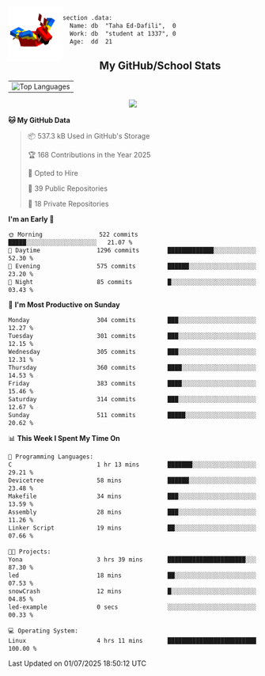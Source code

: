 <img src="parrot_fly_flipped.gif" align="left" height="110">


```assembly
section .data:
  Name: db  "Taha Ed-Dafili",  0
  Work: db  "student at 1337", 0
  Age:  dd  21
```


<div align="center">
  <h2>My GitHub/School Stats</h2>
</div>
<table align="center">
  <tr>
    <td align="center"><img width="450" src="https://github-readme-stats.vercel.app/api/top-langs/?username=0rayn&layout=compact&theme=github_dark&hide=html,makefile,css&exclude_repo=Yona2.0,Nand2Tetris&hide_border=true&langs_count=6" alt="Top Languages" /></td>
<!--     <td align="center"><img src="https://github-readme-streak-stats.herokuapp.com?user=0rayn&theme=github-dark-blue&hide_border=true&border_radius=5" alt="GitHub Streak" /></td>
  </tr> -->
</table>
 <p align="center">
  <a href="https://github.com/0rayn">
    <img src="https://komarev.com/ghpvc/?username=0rayn&color=blue&style=flat)" />
  </a>
</p>

<!--START_SECTION:waka-->
**🐱 My GitHub Data** 

> 📦 537.3 kB Used in GitHub's Storage 
 > 
> 🏆 168 Contributions in the Year 2025
 > 
> 💼 Opted to Hire
 > 
> 📜 39 Public Repositories 
 > 
> 🔑 18 Private Repositories 
 > 
**I'm an Early 🐤** 

```text
🌞 Morning                522 commits         █████░░░░░░░░░░░░░░░░░░░░   21.07 % 
🌆 Daytime                1296 commits        █████████████░░░░░░░░░░░░   52.30 % 
🌃 Evening                575 commits         ██████░░░░░░░░░░░░░░░░░░░   23.20 % 
🌙 Night                  85 commits          █░░░░░░░░░░░░░░░░░░░░░░░░   03.43 % 
```
📅 **I'm Most Productive on Sunday** 

```text
Monday                   304 commits         ███░░░░░░░░░░░░░░░░░░░░░░   12.27 % 
Tuesday                  301 commits         ███░░░░░░░░░░░░░░░░░░░░░░   12.15 % 
Wednesday                305 commits         ███░░░░░░░░░░░░░░░░░░░░░░   12.31 % 
Thursday                 360 commits         ████░░░░░░░░░░░░░░░░░░░░░   14.53 % 
Friday                   383 commits         ████░░░░░░░░░░░░░░░░░░░░░   15.46 % 
Saturday                 314 commits         ███░░░░░░░░░░░░░░░░░░░░░░   12.67 % 
Sunday                   511 commits         █████░░░░░░░░░░░░░░░░░░░░   20.62 % 
```


📊 **This Week I Spent My Time On** 

```text
💬 Programming Languages: 
C                        1 hr 13 mins        ███████░░░░░░░░░░░░░░░░░░   29.21 % 
Devicetree               58 mins             ██████░░░░░░░░░░░░░░░░░░░   23.48 % 
Makefile                 34 mins             ███░░░░░░░░░░░░░░░░░░░░░░   13.59 % 
Assembly                 28 mins             ███░░░░░░░░░░░░░░░░░░░░░░   11.26 % 
Linker Script            19 mins             ██░░░░░░░░░░░░░░░░░░░░░░░   07.66 % 

🐱‍💻 Projects: 
Yona                     3 hrs 39 mins       ██████████████████████░░░   87.30 % 
led                      18 mins             ██░░░░░░░░░░░░░░░░░░░░░░░   07.53 % 
snowCrash                12 mins             █░░░░░░░░░░░░░░░░░░░░░░░░   04.85 % 
led-example              0 secs              ░░░░░░░░░░░░░░░░░░░░░░░░░   00.33 % 

💻 Operating System: 
Linux                    4 hrs 11 mins       █████████████████████████   100.00 % 
```


 Last Updated on 01/07/2025 18:50:12 UTC
<!--END_SECTION:waka-->
